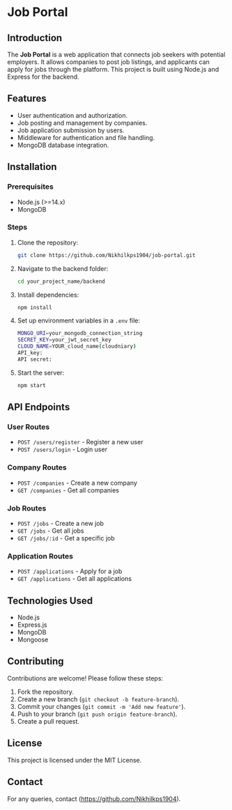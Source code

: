 # Job Portal

## Introduction
The **Job Portal** is a web application that connects job seekers with potential employers. It allows companies to post job listings, and applicants can apply for jobs through the platform. This project is built using Node.js and Express for the backend.

## Features
- User authentication and authorization.
- Job posting and management by companies.
- Job application submission by users.
- Middleware for authentication and file handling.
- MongoDB database integration.

## Installation
### Prerequisites
- Node.js (>=14.x)
- MongoDB

### Steps
1. Clone the repository:
   ```sh
   git clone https://github.com/Nikhilkps1904/job-portal.git
   ```
2. Navigate to the backend folder:
   ```sh
   cd your_project_name/backend
   ```
3. Install dependencies:
   ```sh
   npm install
   ```
4. Set up environment variables in a `.env` file:
   ```sh
   MONGO_URI=your_mongodb_connection_string
   SECRET_KEY=your_jwt_secret_key
   CLOUD_NAME=YOUR_cloud_name(cloudniary)
   API_key:
   API secret:
   ```
5. Start the server:
   ```sh
   npm start
   ```

## API Endpoints
### User Routes
- `POST /users/register` - Register a new user
- `POST /users/login` - Login user

### Company Routes
- `POST /companies` - Create a new company
- `GET /companies` - Get all companies

### Job Routes
- `POST /jobs` - Create a new job
- `GET /jobs` - Get all jobs
- `GET /jobs/:id` - Get a specific job

### Application Routes
- `POST /applications` - Apply for a job
- `GET /applications` - Get all applications

## Technologies Used
- Node.js
- Express.js
- MongoDB
- Mongoose

## Contributing
Contributions are welcome! Please follow these steps:
1. Fork the repository.
2. Create a new branch (`git checkout -b feature-branch`).
3. Commit your changes (`git commit -m 'Add new feature'`).
4. Push to your branch (`git push origin feature-branch`).
5. Create a pull request.

## License
This project is licensed under the MIT License.

## Contact
For any queries, contact (https://github.com/Nikhilkps1904).

